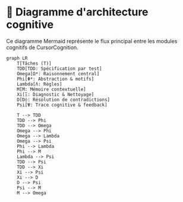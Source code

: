 # 🧭 Diagramme d'architecture cognitive

Ce diagramme Mermaid représente le flux principal entre les modules cognitifs de CursorCognition.

```mermaid
graph LR
    T[Tâches (T)]
    TDD[TDD: Spécification par test]
    Omega[Ω*: Raisonnement central]
    Phi[Φ*: Abstraction & motifs]
    Lambda[Λ: Règles]
    M[M: Mémoire contextuelle]
    Xi[Ξ: Diagnostic & Nettoyage]
    D[D⟠: Résolution de contradictions]
    Psi[Ψ: Trace cognitive & feedback]

    T --> TDD
    TDD --> Phi
    TDD --> Omega
    Omega --> Phi
    Omega --> Lambda
    Omega --> Psi
    Phi --> Lambda
    Phi --> M
    Lambda --> Psi
    TDD --> Psi
    TDD --> Xi
    Xi --> Psi
    Xi --> D
    D --> Psi
    Psi --> M
    M --> Omega
```
